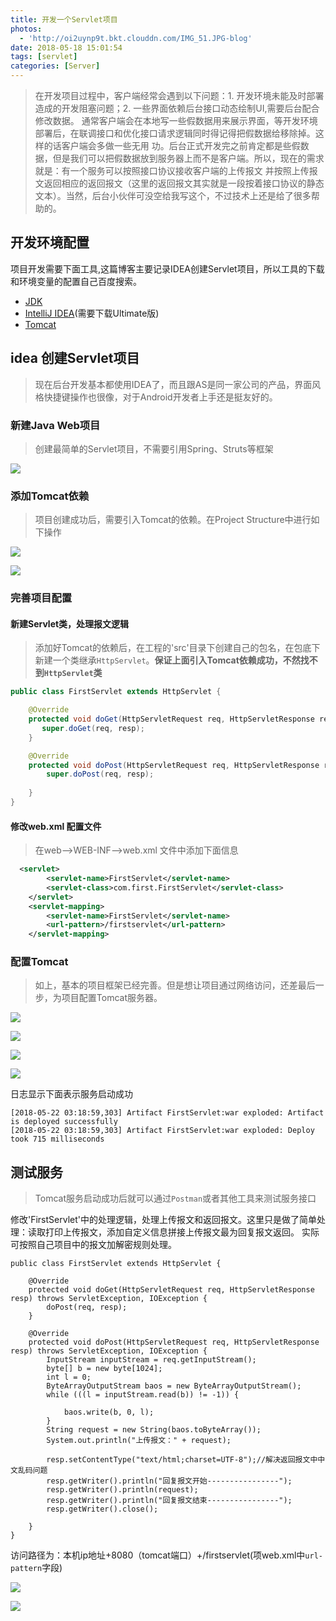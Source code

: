 ```yaml
---
title: 开发一个Servlet项目
photos:
  - 'http://oi2uynp9t.bkt.clouddn.com/IMG_51.JPG-blog'
date: 2018-05-18 15:01:54
tags: [servlet]
categories: [Server]
---
```


> 在开发项目过程中，客户端经常会遇到以下问题：1. 开发环境未能及时部署造成的开发阻塞问题；2. 一些界面依赖后台接口动态绘制UI,需要后台配合修改数据。
通常客户端会在本地写一些假数据用来展示界面，等开发环境部署后，在联调接口和优化接口请求逻辑同时得记得把假数据给移除掉。这样的话客户端会多做一些无用
功。后台正式开发完之前肯定都是些假数据，但是我们可以把假数据放到服务器上而不是客户端。所以，现在的需求就是：有一个服务可以按照接口协议接收客户端的上传报文
并按照上传报文返回相应的返回报文（这里的返回报文其实就是一段按着接口协议的静态文本）。当然，后台小伙伴可没空给我写这个，不过技术上还是给了很多帮助的。

<!-- more -->

## 开发环境配置

项目开发需要下面工具,这篇博客主要记录IDEA创建Servlet项目，所以工具的下载和环境变量的配置自己百度搜索。

- [JDK](http://www.oracle.com/technetwork/java/javase/downloads/index.html)
- [IntelliJ IDEA](https://www.jetbrains.com/idea/download/#section=mac)(需要下载Ultimate版)
- [Tomcat](https://tomcat.apache.org/)

## idea 创建Servlet项目

> 现在后台开发基本都使用IDEA了，而且跟AS是同一家公司的产品，界面风格快捷键操作也很像，对于Android开发者上手还是挺友好的。

### 新建Java Web项目

> 创建最简单的Servlet项目，不需要引用Spring、Struts等框架

![](http://7xvvky.com1.z0.glb.clouddn.com/blog/firstservlet/servlet_create.png)

### 添加Tomcat依赖

> 项目创建成功后，需要引入Tomcat的依赖。在Project Structure中进行如下操作

![](http://7xvvky.com1.z0.glb.clouddn.com/blog/firstservlet/import_tom_jar.png)

 ![](http://7xvvky.com1.z0.glb.clouddn.com/blog/firstservlet/import_tom_jar2.png)

### 完善项目配置

#### 新建Servlet类，处理报文逻辑

> 添加好Tomcat的依赖后，在工程的'src'目录下创建自己的包名，在包底下新建一个类继承`HttpServlet`。**保证上面引入Tomcat依赖成功，不然找不到`HttpServlet`类**

```java
public class FirstServlet extends HttpServlet {

    @Override
    protected void doGet(HttpServletRequest req, HttpServletResponse resp) throws ServletException, IOException {
       super.doGet(req, resp);
    }

    @Override
    protected void doPost(HttpServletRequest req, HttpServletResponse resp) throws ServletException, IOException {
        super.doPost(req, resp);
       
    }
}

```
#### 修改web.xml 配置文件

> 在web-->WEB-INF-->web.xml 文件中添加下面信息

```xml
  <servlet>
        <servlet-name>FirstServlet</servlet-name>
        <servlet-class>com.first.FirstServlet</servlet-class>
    </servlet>
    <servlet-mapping>
        <servlet-name>FirstServlet</servlet-name>
        <url-pattern>/firstservlet</url-pattern>
    </servlet-mapping>
```


### 配置Tomcat

> 如上，基本的项目框架已经完善。但是想让项目通过网络访问，还差最后一步，为项目配置Tomcat服务器。


![](http://7xvvky.com1.z0.glb.clouddn.com/blog/firstservlet/deploy_tomcat1.png)

![](http://7xvvky.com1.z0.glb.clouddn.com/blog/firstservlet/deploy_tomcat2.png)

![](http://7xvvky.com1.z0.glb.clouddn.com/blog/firstservlet/deploy_tomcat3.png)

![](http://7xvvky.com1.z0.glb.clouddn.com/blog/firstservlet/deploy_tomcat4.png)

日志显示下面表示服务启动成功

```
[2018-05-22 03:18:59,303] Artifact FirstServlet:war exploded: Artifact is deployed successfully
[2018-05-22 03:18:59,303] Artifact FirstServlet:war exploded: Deploy took 715 milliseconds
```

## 测试服务

> Tomcat服务启动成功后就可以通过`Postman`或者其他工具来测试服务接口

修改'FirstServlet'中的处理逻辑，处理上传报文和返回报文。这里只是做了简单处理：读取打印上传报文，添加自定义信息拼接上传报文最为回复报文返回。
实际可按照自己项目中的报文加解密规则处理。

```
public class FirstServlet extends HttpServlet {

    @Override
    protected void doGet(HttpServletRequest req, HttpServletResponse resp) throws ServletException, IOException {
        doPost(req, resp);
    }

    @Override
    protected void doPost(HttpServletRequest req, HttpServletResponse resp) throws ServletException, IOException {
        InputStream inputStream = req.getInputStream();
        byte[] b = new byte[1024];
        int l = 0;
        ByteArrayOutputStream baos = new ByteArrayOutputStream();
        while (((l = inputStream.read(b)) != -1)) {

            baos.write(b, 0, l);
        }
        String request = new String(baos.toByteArray());
        System.out.println("上传报文：" + request);

        resp.setContentType("text/html;charset=UTF-8");//解决返回报文中中文乱码问题
        resp.getWriter().println("回复报文开始----------------");
        resp.getWriter().println(request);
        resp.getWriter().println("回复报文结束----------------");
        resp.getWriter().close();

    }
}

```

访问路径为：本机ip地址+8080（tomcat端口）+/firstservlet(项web.xml中`url-pattern`字段)

![](http://7xvvky.com1.z0.glb.clouddn.com/blog/firstservlet/test_servlet1.png)

![](http://7xvvky.com1.z0.glb.clouddn.com/blog/firstservlet/test_servlet2.png)
